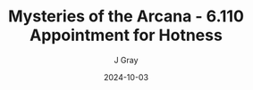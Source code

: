 ---
title: 'Mysteries of the Arcana - 6.110 Appointment for Hotness'
alt: 'Mysteries of the Arcana'
date: '2024-10-03'
author: 'J Gray'
artist: 'Keira'
---
